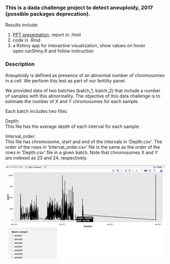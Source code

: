 ### This is a dada challenge project to detect aneuploidy, 2017 (possible packages deprecation).  

Results include:  
1. [PPT presentation](https://docs.google.com/presentation/d/1TNzuQazoKBRPGsZXm4wE23Wo-F6YJVg5bBBZjwY2Ftg/edit?usp=sharing), report in .html  
2. code in .Rmd  
3. a Rshiny app for interactive visualization, show values on hover  
open runShiny.R and follow instruction  

### Description 
Aneuploidy is defined as presence of an abnormal number of chromosomes in a cell. We perform this test as part of our fertility panel.  

We provided data of two batches (batch_1, batch_2) that include a number of samples with this abnormality. The objective of this data challenge is to estimate the number of X and Y chromosomes for each sample.  

Each batch includes two files:  

Depth:  
This file has the average depth of each interval for each sample.  

Interval_order:  
This file has chromosome, start and end of the intervals in ‘Depth.csv’. The order of the rows in ‘Interval_order.csv’ file is the same as the order of the rows in ‘Depth.csv’ file in a given batch. Note that chromosomes X and Y are indexed as 23 and 24, respectively.  

![img](app_snapshot.png)